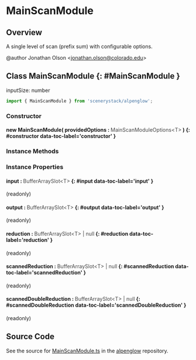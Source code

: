 # MainScanModule

## Overview

A single level of scan (prefix sum) with configurable options.

@author Jonathan Olson &lt;jonathan.olson@colorado.edu&gt;

## Class MainScanModule {: #MainScanModule }


inputSize: number

```js
import { MainScanModule } from 'scenerystack/alpenglow';
```
### Constructor

#### new MainScanModule( providedOptions : <span style="font-weight: 400; opacity: 80%;">MainScanModuleOptions&lt;T&gt;</span> ) {: #constructor data-toc-label='constructor' }

### Instance Methods



### Instance Properties

#### input : <span style="font-weight: 400; opacity: 80%;">BufferArraySlot&lt;T&gt;</span> {: #input data-toc-label='input' }

(readonly)

#### output : <span style="font-weight: 400; opacity: 80%;">BufferArraySlot&lt;T&gt;</span> {: #output data-toc-label='output' }

(readonly)

#### reduction : <span style="font-weight: 400; opacity: 80%;">BufferArraySlot&lt;T&gt; | null</span> {: #reduction data-toc-label='reduction' }

(readonly)

#### scannedReduction : <span style="font-weight: 400; opacity: 80%;">BufferArraySlot&lt;T&gt; | null</span> {: #scannedReduction data-toc-label='scannedReduction' }

(readonly)

#### scannedDoubleReduction : <span style="font-weight: 400; opacity: 80%;">BufferArraySlot&lt;T&gt; | null</span> {: #scannedDoubleReduction data-toc-label='scannedDoubleReduction' }

(readonly)



## Source Code

See the source for [MainScanModule.ts](https://github.com/phetsims/alpenglow/blob/main/js/webgpu/modules/gpu/MainScanModule.ts) in the [alpenglow](https://github.com/phetsims/alpenglow) repository.
